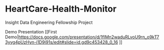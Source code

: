 # HeartCare-Health-Monitor
Insight Data Engineering Fellowship Project

Demo Presentation 
[[First Demo|https://docs.google.com/presentation/d/1flMn2waduRLvoU9rn_o9kT73yvg4pUzHyn-i1D9i91s/edit#slide=id.gd9c453428_0_16 ]]
